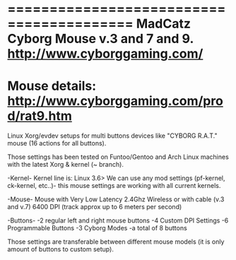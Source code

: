 =========================================
MadCatz Cyborg Mouse
v.3 and 7 and 9.
http://www.cyborggaming.com/
=========================================
Mouse details:
http://www.cyborggaming.com/prod/rat9.htm
=========================================

Linux Xorg/evdev setups for multi buttons devices like "CYBORG R.A.T." mouse (16 actions for all buttons).

Those settings has been tested on Funtoo/Gentoo and Arch Linux machines with the latest Xorg & kernel (~ branch).

-Kernel-
Kernel line is: Linux 3.6>
We can use any mod settings (pf-kernel, ck-kernel, etc..)- this mouse settings are working with all current kernels.

-Mouse-
Mouse with Very Low Latency 2.4Ghz Wireless or with cable (v.3 and v.7)
6400 DPI (track approx up to 6 meters per second)

-Buttons-
-2 regular left and right mouse buttons
-4 Custom DPI Settings
-6 Programmable Buttons
-3 Cyborg Modes
-a total of 8 buttons

Those settings are transferable between different mouse models (it is only amount of buttons to custom setup).
